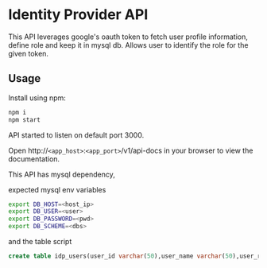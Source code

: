 # Identity Provider API

This API leverages google's oauth token to fetch user profile information, define role and keep it in mysql db. Allows user to identify the role for the given token. 

## Usage

Install using npm:

```bash
npm i 
npm start
```
API started to listen on default port 3000. 

Open http://`<app_host>`:`<app_port>`/v1/api-docs in your browser to view the documentation.

This API has mysql dependency, 

expected mysql env variables
```bash
export DB_HOST=<host_ip>
export DB_USER=<user>
export DB_PASSWORD=<pwd>
export DB_SCHEME=<dbs>
```

and the table script
```sql
create table idp_users(user_id varchar(50),user_name varchar(50),user_role varchar(5))
```